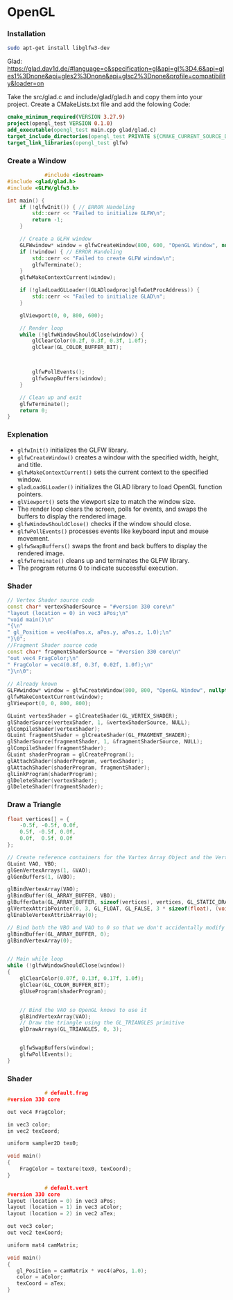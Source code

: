 # OpenGL

### Installation
```bash
sudo apt-get install libglfw3-dev
```
Glad: https://glad.dav1d.de/#language=c&specification=gl&api=gl%3D4.6&api=gles1%3Dnone&api=gles2%3Dnone&api=glsc2%3Dnone&profile=compatibility&loader=on

Take the src/glad.c and include/glad/glad.h and copy them into your project.
Create a CMakeLists.txt file and add the folowing Code:

```cmake
cmake_minimum_required(VERSION 3.27.9) 
project(opengl_test VERSION 0.1.0) 
add_executable(opengl_test main.cpp glad/glad.c) 
target_include_directories(opengl_test PRIVATE ${CMAKE_CURRENT_SOURCE_DIR}) 
target_link_libraries(opengl_test glfw)  
```

### Create a Window
```cpp
            #include <iostream> 
#include <glad/glad.h> 
#include <GLFW/glfw3.h> 

int main() { 
    if (!glfwInit()) { // ERROR Handeling
        std::cerr << "Failed to initialize GLFW\n"; 
        return -1; 
    } 

    // Create a GLFW window 
    GLFWwindow* window = glfwCreateWindow(800, 600, "OpenGL Window", nullptr, nullptr); 
    if (!window) { // ERROR Handeling
        std::cerr << "Failed to create GLFW window\n"; 
        glfwTerminate(); 
    }
    glfwMakeContextCurrent(window); 

    if (!gladLoadGLLoader((GLADloadproc)glfwGetProcAddress)) { 
        std::cerr << "Failed to initialize GLAD\n"; 
    }

    glViewport(0, 0, 800, 600); 

    // Render loop 
    while (!glfwWindowShouldClose(window)) { 
        glClearColor(0.2f, 0.3f, 0.3f, 1.0f); 
        glClear(GL_COLOR_BUFFER_BIT); 



        glfwPollEvents(); 
        glfwSwapBuffers(window); 
    }

    // Clean up and exit 
    glfwTerminate(); 
    return 0; 
}
```

### Explenation
- `glfwInit()` initializes the GLFW library.
- `glfwCreateWindow()` creates a window with the specified width, height, and title.
- `glfwMakeContextCurrent()` sets the current context to the specified window.
- `gladLoadGLLoader()` initializes the GLAD library to load OpenGL function pointers.
- `glViewport()` sets the viewport size to match the window size.
- The render loop clears the screen, polls for events, and swaps the buffers to display the rendered image.
- `glfwWindowShouldClose()` checks if the window should close.
- `glfwPollEvents()` processes events like keyboard input and mouse movement.
- `glfwSwapBuffers()` swaps the front and back buffers to display the rendered image.
- `glfwTerminate()` cleans up and terminates the GLFW library.
- The program returns 0 to indicate successful execution.

### Shader
```cpp
// Vertex Shader source code 
const char* vertexShaderSource = "#version 330 core\n" 
"layout (location = 0) in vec3 aPos;\n" 
"void main()\n" 
"{\n" 
" gl_Position = vec4(aPos.x, aPos.y, aPos.z, 1.0);\n" 
"}\0"; 
//Fragment Shader source code 
const char* fragmentShaderSource = "#version 330 core\n" 
"out vec4 FragColor;\n" 
" FragColor = vec4(0.8f, 0.3f, 0.02f, 1.0f);\n" 
"}\n\0"; 
 
// Already known
GLFWwindow* window = glfwCreateWindow(800, 800, "OpenGL Window", nullptr, nullptr); 
glfwMakeContextCurrent(window); 
glViewport(0, 0, 800, 800); 

GLuint vertexShader = glCreateShader(GL_VERTEX_SHADER); 
glShaderSource(vertexShader, 1, &vertexShaderSource, NULL); 
glCompileShader(vertexShader); 
GLuint fragmentShader = glCreateShader(GL_FRAGMENT_SHADER); 
glShaderSource(fragmentShader, 1, &fragmentShaderSource, NULL); 
glCompileShader(fragmentShader); 
GLuint shaderProgram = glCreateProgram(); 
glAttachShader(shaderProgram, vertexShader); 
glAttachShader(shaderProgram, fragmentShader); 
glLinkProgram(shaderProgram); 
glDeleteShader(vertexShader); 
glDeleteShader(fragmentShader); 
```

### Draw a Triangle
```cpp
float vertices[] = {
    -0.5f, -0.5f, 0.0f,
    0.5f, -0.5f, 0.0f,
    0.0f,  0.5f, 0.0f
};  

// Create reference containers for the Vartex Array Object and the Vertex Buffer Object
GLuint VAO, VBO;
glGenVertexArrays(1, &VAO);
glGenBuffers(1, &VBO);

glBindVertexArray(VAO);
glBindBuffer(GL_ARRAY_BUFFER, VBO);
glBufferData(GL_ARRAY_BUFFER, sizeof(vertices), vertices, GL_STATIC_DRAW);
glVertexAttribPointer(0, 3, GL_FLOAT, GL_FALSE, 3 * sizeof(float), (void*)0);
glEnableVertexAttribArray(0);

// Bind both the VBO and VAO to 0 so that we don't accidentally modify the VAO and VBO we created
glBindBuffer(GL_ARRAY_BUFFER, 0);
glBindVertexArray(0);


// Main while loop
while (!glfwWindowShouldClose(window))
{
    glClearColor(0.07f, 0.13f, 0.17f, 1.0f);
    glClear(GL_COLOR_BUFFER_BIT);
    glUseProgram(shaderProgram);


    // Bind the VAO so OpenGL knows to use it
    glBindVertexArray(VAO);
    // Draw the triangle using the GL_TRIANGLES primitive
    glDrawArrays(GL_TRIANGLES, 0, 3);


    glfwSwapBuffers(window);
    glfwPollEvents();
}
```

### Shader
```cpp
            # default.frag
#version 330 core

out vec4 FragColor;

in vec3 color;
in vec2 texCoord;

uniform sampler2D tex0;

void main()
{
    FragColor = texture(tex0, texCoord);
}
```

```cpp
            # default.vert
#version 330 core
layout (location = 0) in vec3 aPos;
layout (location = 1) in vec3 aColor;
layout (location = 2) in vec2 aTex;

out vec3 color;
out vec2 texCoord;

uniform mat4 camMatrix;

void main()
{
   gl_Position = camMatrix * vec4(aPos, 1.0);
   color = aColor;
   texCoord = aTex;
}
```